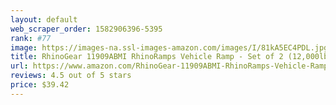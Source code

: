 ```yaml
---
layout: default 
﻿web_scraper_order: 1582906396-5395
rank: #77
image: https://images-na.ssl-images-amazon.com/images/I/81kA5EC4PDL.jpg
title: RhinoGear 11909ABMI RhinoRamps Vehicle Ramp - Set of 2 (12,000lb. GVW Capacity)
url: https://www.amazon.com/RhinoGear-11909ABMI-RhinoRamps-Vehicle-Ramp/dp/B0117EETEK/ref=zg_mw_automotive_77?_encoding=UTF8&psc=1&refRID=71P7PJZXCW0B4SNTTKSK
reviews: 4.5 out of 5 stars
price: $39.42 
---
```

